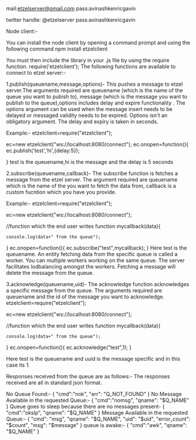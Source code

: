 mail:etzelserver@gmail.com
pass:avinashkenricgavin


twitter handle: @etzelserver
pass:avinashkenricgavin


Node client:-

You can install the node client by opening a command prompt and using the following command
npm install etzelclient

You must then include the library in your .js file by using the require function.
require('etzelclient');
The following functions are available to connect to etzel server:-

1.publish(queuename,message,options)- This pushes a message to etzel server.The arguments required are queuename (which is the name of the queue you want to pubish to), message (which is the message you want to publish to the queue),options includes delay and expire functionality . The options argument  can be used when the message insert needs to be delayed or messaged validity needs to be expired. Options isn't an obligatory argument. The delay and expiry is taken in seconds.

Example:-
etzelclient=require("etzelclient");

ec=new etzelclient("ws://localhost:8080/connect");
ec.onopen=function(){
    ec.publish('test','hi',{delay:5});

}
test is the queuename,hi is the message and the delay is 5 seconds


2.subscribe(queuename,callback)- The subscribe function is fetches a message from the etzel server. The argument required are queuename which is the name of the you want to fetch the data from, callback is a custom fucntion which you have you provide. 


Example:-
etzelclient=require("etzelclient");

ec=new etzelclient("ws://localhost:8080/connect");

//function which the end user writes
function mycallback(data){

    console.log(data+" from the queue");

}
ec.onopen=function(){
    ec.subscribe("test",mycallback);
}
Here test is the queuename.
An entity fetching data from the specific queue is called a worker. You can multiple workers working on the same queue. The server facilitates lodbalancing amongst the workers. Fetching a message will delete the message from the queue.




3.acknowledge(queuename,uid)- The acknowledge function acknowledges a specific message from the queue. The arguments required are queuename and the id of the message you want to acknowledge.
 etzelclient=require("etzelclient");

ec=new etzelclient("ws://localhost:8080/connect");

//function which the end user writes
function mycallback(data){

    console.log(data+" from the queue");

}
ec.onopen=function(){
    ec.acknowledge("test",1);
}

Here test is the queuename and uuid is the message specific and in this case its 1.




Responses received from the queue are as follows:-
The responses received are all in standard json format.

No Queue Found:-
{
    "cmd":"nok",
    "err": "Q_NOT_FOUND"
}
No Message Available in the requested Queue:-
{
    "cmd":"nomsg",
    "qname": "$Q_NAME"
}
Queue goes to sleep because there are no messages present-
{
    "cmd":"okslp",
    "qname": "$Q_NAME"
}
Message Available in the requested Queue:-
{
    "cmd": "msg",
    "qname": "$Q_NAME",
    "uid": "$uid",
    "error_count": "$count",
    "msg": "$message"
}
queue is awake:-
{
    "cmd":"awk",
    "qname": "$Q_NAME"
}
